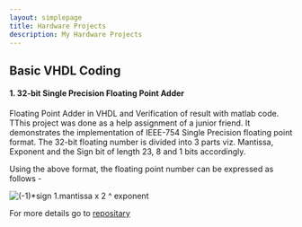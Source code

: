 ```yaml
---
layout: simplepage
title: Hardware Projects
description: My Hardware Projects
---
```


## Basic VHDL Coding

#### 1. 32-bit Single Precision Floating Point Adder

Floating Point Adder in VHDL and Verification of result with matlab code. TThis project was done as a help assignment of a junior friend. It demonstrates the implementation of IEEE-754 Single Precision floating point format. The 32-bit floating number is divided into 3 parts viz. Mantissa, Exponent and the Sign bit of length 23, 8 and 1 bits accordingly.

Using the above format, the floating point number can be expressed as follows -

![(-1)*sign 1.mantissa x 2 ^ exponent](http://www.sciweavers.org/tex2img.php?eq=(-1)^s^i^g^n*(1.mantissa)*2^e^x^p^o^n^e^n^t&bc=White&fc=Black&im=jpg&fs=12&ff=arev&edit=)

For more details go to [repositary](https://github.com/prashal/fp_adder) 
